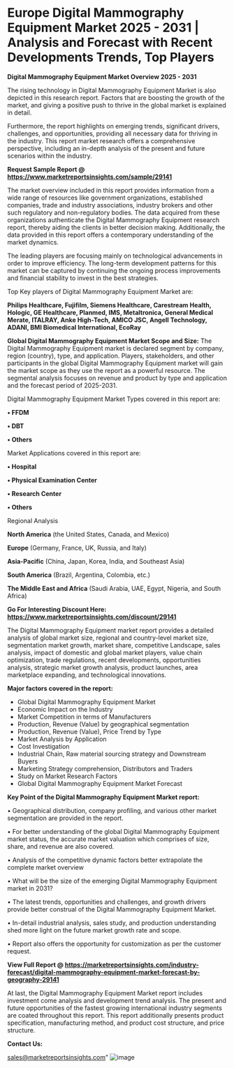 # Europe Digital Mammography Equipment Market 2025 - 2031 | Analysis and Forecast with Recent Developments Trends, Top Players

<Strong> Digital Mammography Equipment Market Overview 2025 - 2031</strong>

The rising technology in Digital Mammography Equipment Market is also depicted in this research report. Factors that are boosting the growth of the market, and giving a positive push to thrive in the global market is explained in detail.

Furthermore, the report highlights on emerging trends, significant drivers, challenges, and opportunities, providing all necessary data for thriving in the industry. This report market research offers a comprehensive perspective, including an in-depth analysis of the present and future scenarios within the industry.

<strong>Request Sample Report @ <a href=https://www.marketreportsinsights.com/sample/29141>https://www.marketreportsinsights.com/sample/29141</a></strong>

The market overview included in this report provides information from a wide range of resources like government organizations, established companies, trade and industry associations, industry brokers and other such regulatory and non-regulatory bodies. The data acquired from these organizations authenticate the Digital Mammography Equipment research report, thereby aiding the clients in better decision making. Additionally, the data provided in this report offers a contemporary understanding of the market dynamics.

The leading players are focusing mainly on technological advancements in order to improve efficiency. The long-term development patterns for this market can be captured by continuing the ongoing process improvements and financial stability to invest in the best strategies.

Top Key players of Digital Mammography Equipment Market are:

<strong>Philips Healthcare, Fujifilm, Siemens Healthcare, Carestream Health, Hologic, GE Healthcare, Planmed, IMS, Metaltronica, General Medical Merate, ITALRAY, Anke High-Tech, AMICO JSC, Angell Technology, ADANI, BMI Biomedical International, EcoRay</strong>

<strong><b>Global Digital Mammography Equipment Market Scope and Size:</b></strong>
The Digital Mammography Equipment market is declared segment by company, region (country), type, and application. Players, stakeholders, and other participants in the global Digital Mammography Equipment market will gain the market scope as they use the report as a powerful resource. The segmental analysis focuses on revenue and product by type and application and the forecast period of 2025-2031.

Digital Mammography Equipment Market Types covered in this report are:

<strong>• FFDM

• DBT

• Others</strong>

Market Applications covered in this report are:

<strong>• Hospital

• Physical Examination Center

• Research Center

• Others</strong> 

Regional Analysis

<strong>North America</strong> (the United States, Canada, and Mexico)

<strong>Europe</strong> (Germany, France, UK, Russia, and Italy)

<strong>Asia-Pacific</strong> (China, Japan, Korea, India, and Southeast Asia)

<strong>South America</strong> (Brazil, Argentina, Colombia, etc.)

<strong>The Middle East and Africa</strong> (Saudi Arabia, UAE, Egypt, Nigeria, and South Africa)

<strong>Go For Interesting Discount Here: <a href=https://www.marketreportsinsights.com/discount/29141>https://www.marketreportsinsights.com/discount/29141</a></strong>

The Digital Mammography Equipment market report provides a detailed analysis of global market size, regional and country-level market size, segmentation market growth, market share, competitive Landscape, sales analysis, impact of domestic and global market players, value chain optimization, trade regulations, recent developments, opportunities analysis, strategic market growth analysis, product launches, area marketplace expanding, and technological innovations.

<strong><b>Major factors covered in the report:</b></strong>
<ul>
  <li>Global Digital Mammography Equipment Market </li>
  <li>Economic Impact on the Industry</li>
  <li>Market Competition in terms of Manufacturers</li>
  <li>Production, Revenue (Value) by geographical segmentation</li>
  <li>Production, Revenue (Value), Price Trend by Type</li>
  <li>Market Analysis by Application</li>
  <li>Cost Investigation</li>
  <li>Industrial Chain, Raw material sourcing strategy and Downstream Buyers</li>
  <li>Marketing Strategy comprehension, Distributors and Traders</li>
  <li>Study on Market Research Factors</li>
  <li>Global Digital Mammography Equipment Market Forecast</li>
</ul>

<strong><b>Key Point of the Digital Mammography Equipment Market report:</b></strong>

• Geographical distribution, company profiling, and various other market segmentation are provided in the report.

• For better understanding of the global Digital Mammography Equipment market status, the accurate market valuation which comprises of size, share, and revenue are also covered.

• Analysis of the competitive dynamic factors better extrapolate the complete market overview

• What will be the size of the emerging Digital Mammography Equipment market in 2031?

• The latest trends, opportunities and challenges, and growth drivers provide better construal of the Digital Mammography Equipment Market.

• In-detail industrial analysis, sales study, and production understanding shed more light on the future market growth rate and scope.

• Report also offers the opportunity for customization as per the customer request.

<strong><b>View Full Report @ <a href=https://marketreportsinsights.com/industry-forecast/digital-mammography-equipment-market-forecast-by-geography-29141>https://marketreportsinsights.com/industry-forecast/digital-mammography-equipment-market-forecast-by-geography-29141</a></b></strong>


At last, the Digital Mammography Equipment Market report includes investment come analysis and development trend analysis. The present and future opportunities of the fastest growing international industry segments are coated throughout this report. This report additionally presents product specification, manufacturing method, and product cost structure, and price structure.

<strong>Contact Us:</strong>

sales@marketreportsinsights.com"
![image](https://github.com/user-attachments/assets/2077161f-248b-411b-a6df-f14254ee2838)
